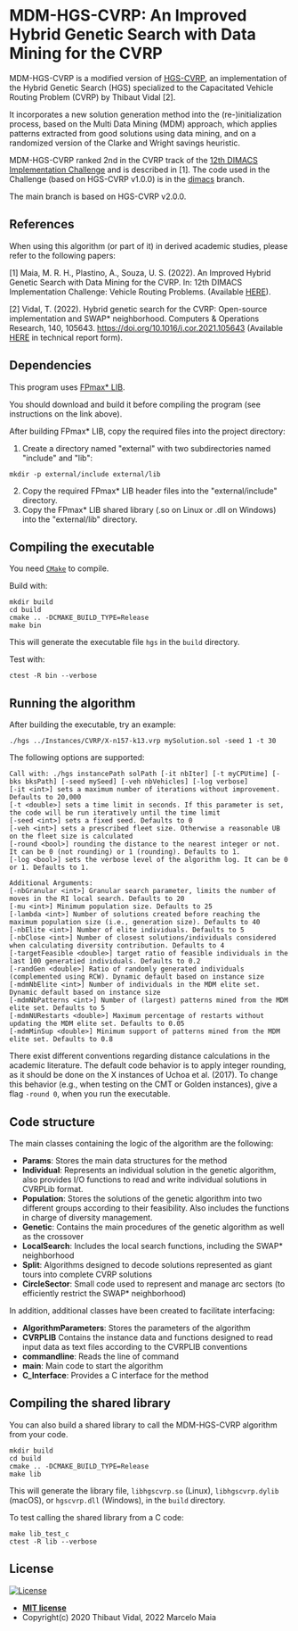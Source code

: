 # MDM-HGS-CVRP: An Improved Hybrid Genetic Search with Data Mining for the CVRP

MDM-HGS-CVRP is a modified version of [HGS-CVRP](https://github.com/vidalt/HGS-CVRP), an implementation of the Hybrid Genetic Search (HGS) specialized to the Capacitated Vehicle Routing Problem (CVRP) by Thibaut Vidal [2].

It incorporates a new solution generation method into the (re-)initialization process, based on the Multi Data Mining (MDM) approach, which applies patterns extracted from good solutions using data mining, and on a randomized version of the Clarke and Wright savings heuristic.

MDM-HGS-CVRP ranked 2nd in the CVRP track of the [12th DIMACS Implementation Challenge](http://dimacs.rutgers.edu/programs/challenge/vrp/) and is described in [1].
The code used in the Challenge (based on HGS-CVRP v1.0.0) is in the [dimacs](https://github.com/marcelorhmaia/MDM-HGS-CVRP/tree/dimacs) branch.

The main branch is based on HGS-CVRP v2.0.0.

## References

When using this algorithm (or part of it) in derived academic studies, please refer to the following papers:

[1] Maia, M. R. H., Plastino, A., Souza, U. S. (2022). 
An Improved Hybrid Genetic Search with Data Mining for the CVRP. In: 12th DIMACS Implementation Challenge: Vehicle Routing Problems. 
(Available [HERE](http://dimacs.rutgers.edu/events/details?eID=2073)).

[2] Vidal, T. (2022). Hybrid genetic search for the CVRP: Open-source implementation and SWAP* neighborhood. Computers & Operations Research, 140, 105643.
https://doi.org/10.1016/j.cor.2021.105643 (Available [HERE](https://arxiv.org/abs/2012.10384) in technical report form).

## Dependencies

This program uses [FPmax* LIB](https://github.com/marcelorhmaia/FPmax-LIB).

You should download and build it before compiling the program (see instructions on the link above).

After building FPmax* LIB, copy the required files into the project directory:
1. Create a directory named "external" with two subdirectories named "include" and "lib":
```console
mkdir -p external/include external/lib
```
2. Copy the required FPmax* LIB header files into the "external/include" directory.
3. Copy the FPmax* LIB shared library (.so on Linux or .dll on Windows) into the "external/lib" directory.

## Compiling the executable 

You need [`CMake`](https://cmake.org) to compile.

Build with:
```console
mkdir build
cd build
cmake .. -DCMAKE_BUILD_TYPE=Release
make bin
```
This will generate the executable file `hgs` in the `build` directory.

Test with:
```console
ctest -R bin --verbose
```

## Running the algorithm

After building the executable, try an example: 
```console
./hgs ../Instances/CVRP/X-n157-k13.vrp mySolution.sol -seed 1 -t 30
```

The following options are supported:
```
Call with: ./hgs instancePath solPath [-it nbIter] [-t myCPUtime] [-bks bksPath] [-seed mySeed] [-veh nbVehicles] [-log verbose]
[-it <int>] sets a maximum number of iterations without improvement. Defaults to 20,000                                     
[-t <double>] sets a time limit in seconds. If this parameter is set, the code will be run iteratively until the time limit           
[-seed <int>] sets a fixed seed. Defaults to 0                                                                                    
[-veh <int>] sets a prescribed fleet size. Otherwise a reasonable UB on the fleet size is calculated                      
[-round <bool>] rounding the distance to the nearest integer or not. It can be 0 (not rounding) or 1 (rounding). Defaults to 1. 
[-log <bool>] sets the verbose level of the algorithm log. It can be 0 or 1. Defaults to 1.                                       

Additional Arguments:
[-nbGranular <int>] Granular search parameter, limits the number of moves in the RI local search. Defaults to 20               
[-mu <int>] Minimum population size. Defaults to 25                                                                            
[-lambda <int>] Number of solutions created before reaching the maximum population size (i.e., generation size). Defaults to 40
[-nbElite <int>] Number of elite individuals. Defaults to 5                                                                    
[-nbClose <int>] Number of closest solutions/individuals considered when calculating diversity contribution. Defaults to 4     
[-targetFeasible <double>] target ratio of feasible individuals in the last 100 generatied individuals. Defaults to 0.2  
[-randGen <double>] Ratio of randomly generated individuals (complemented using RCW). Dynamic default based on instance size
[-mdmNbElite <int>] Number of individuals in the MDM elite set. Dynamic default based on instance size 
[-mdmNbPatterns <int>] Number of (largest) patterns mined from the MDM elite set. Defaults to 5 
[-mdmNURestarts <double>] Maximum percentage of restarts without updating the MDM elite set. Defaults to 0.05
[-mdmMinSup <double>] Minimum support of patterns mined from the MDM elite set. Defaults to 0.8      
```

There exist different conventions regarding distance calculations in the academic literature.
The default code behavior is to apply integer rounding, as it should be done on the X instances of Uchoa et al. (2017).
To change this behavior (e.g., when testing on the CMT or Golden instances), give a flag `-round 0`, when you run the executable.

## Code structure

The main classes containing the logic of the algorithm are the following:
* **Params**: Stores the main data structures for the method
* **Individual**: Represents an individual solution in the genetic algorithm, also provides I/O functions to read and write individual solutions in CVRPLib format.
* **Population**: Stores the solutions of the genetic algorithm into two different groups according to their feasibility. Also includes the functions in charge of diversity management.
* **Genetic**: Contains the main procedures of the genetic algorithm as well as the crossover
* **LocalSearch**: Includes the local search functions, including the SWAP* neighborhood
* **Split**: Algorithms designed to decode solutions represented as giant tours into complete CVRP solutions
* **CircleSector**: Small code used to represent and manage arc sectors (to efficiently restrict the SWAP* neighborhood)

In addition, additional classes have been created to facilitate interfacing:
* **AlgorithmParameters**: Stores the parameters of the algorithm
* **CVRPLIB** Contains the instance data and functions designed to read input data as text files according to the CVRPLIB conventions
* **commandline**: Reads the line of command
* **main**: Main code to start the algorithm
* **C_Interface**: Provides a C interface for the method

## Compiling the shared library

You can also build a shared library to call the MDM-HGS-CVRP algorithm from your code.

```console
mkdir build
cd build
cmake .. -DCMAKE_BUILD_TYPE=Release
make lib
```
This will generate the library file, `libhgscvrp.so` (Linux), `libhgscvrp.dylib` (macOS), or `hgscvrp.dll` (Windows),
in the `build` directory.

To test calling the shared library from a C code:
```console
make lib_test_c
ctest -R lib --verbose
```

## License

[![License](http://img.shields.io/:license-mit-blue.svg?style=flat-square)](http://badges.mit-license.org)

- **[MIT license](http://opensource.org/licenses/mit-license.php)**
- Copyright(c) 2020 Thibaut Vidal, 2022 Marcelo Maia
